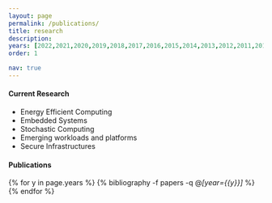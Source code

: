 ```yaml
---
layout: page
permalink: /publications/
title: research
description: 
years: [2022,2021,2020,2019,2018,2017,2016,2015,2014,2013,2012,2011,2010,2009]
order: 1

nav: true
---
```

#### Current Research 

- Energy Efficient Computing
- Embedded Systems
- Stochastic Computing
- Emerging workloads and platforms
- Secure Infrastructures


#### Publications

<div class="publications">

{% for y in page.years %}
  {% bibliography -f papers -q @*[year={{y}}]* %}
{% endfor %}

</div>
